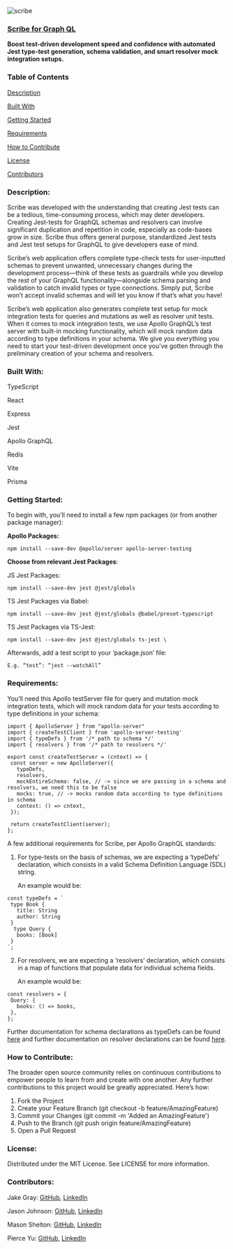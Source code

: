 ![scribe](https://github.com/oslabs-beta/Scribe-for-GraphQL/assets/94427592/15a9da40-0b33-4bf9-af10-0cff83401f8b)

### **[Scribe for Graph QL](scribegraphql.com)** ### 

**Boost test-driven development speed and confidence with automated Jest type-test generation, schema validation, and smart resolver mock integration setups.**

### **Table of Contents**

[Description](https://github.com/oslabs-beta/Scribe-for-GraphQL#Description)

[Built With](https://github.com/oslabs-beta/Scribe-for-GraphQL#Built-With)

[Getting Started](https://github.com/oslabs-beta/Scribe-for-GraphQL#Getting-Started)

[Requirements](https://github.com/oslabs-beta/Scribe-for-GraphQL#Requirements)

[How to Contribute](https://github.com/oslabs-beta/Scribe-for-GraphQL#How-to-Contribute)

[License](https://github.com/oslabs-beta/Scribe-for-GraphQL#License)

[Contributors](https://github.com/oslabs-beta/Scribe-for-GraphQL#Contributors)

### **Description**:

Scribe was developed with the understanding that creating Jest tests can be a tedious, time-consuming process, which may deter developers. Creating Jest-tests for GraphQL schemas and resolvers can involve significant duplication and repetition in code, especially as code-bases grow in size. Scribe thus offers general purpose, standardized Jest tests and Jest test setups for GraphQL to give developers ease of mind.

Scribe’s web application offers complete type-check tests for user-inputted schemas to prevent unwanted, unnecessary changes during the development process—think of these tests as guardrails while you develop the rest of your GraphQL functionality—alongside schema parsing and validation to catch invalid types or type connections. Simply put, Scribe won’t accept invalid schemas and will let you know if that’s what you have!

Scribe’s web application also generates complete test setup for mock integration tests for queries and mutations as well as resolver unit tests. When it comes to mock integration tests, we use Apollo GraphQL’s test server with built-in mocking functionality, which will mock random data according to type definitions in your schema. We give you everything you need to start your test-driven development once you’ve gotten through the preliminary creation of your schema and resolvers.

### **Built With:**

TypeScript

React

Express

Jest

Apollo GraphQL

Redis

Vite

Prisma

### **Getting Started:**

To begin with, you’ll need to install a few npm packages (or from another package manager):

**Apollo Packages:**

    npm install --save-dev @apollo/server apollo-server-testing

**Choose from relevant Jest Packages**:

JS Jest Packages:

    npm install --save-dev jest @jest/globals

TS Jest Packages via Babel:

    npm install --save-dev jest @jest/globals @babel/preset-typescript

TS Jest Packages via TS-Jest:

    npm install --save-dev jest @jest/globals ts-jest \

Afterwards, add a test script to your ‘package.json’ file:

    E.g. “test”: “jest --watchAll”

### **Requirements:**

You’ll need this Apollo testServer file for query and mutation mock integration tests, which will mock random data for your tests according to type definitions in your schema:

```
import { ApolloServer } from "apollo-server"
import { createTestClient } from 'apollo-server-testing'
import { typeDefs } from '/* path to schema */'
import { resolvers } from '/* path to resolvers */'

export const createTestServer = (cntext) => {
 const server = new ApolloServer({
   typeDefs,
   resolvers,
   mockEntireSchema: false, // -> since we are passing in a schema and resolvers, we need this to be false
   mocks: true, // -> mocks random data according to type definitions in schema
   context: () => cntext,
 });

 return createTestClient(server);
};
```

A few additional requirements for Scribe, per Apollo GraphQL standards:

1. For type-tests on the basis of schemas, we are expecting a ‘typeDefs’ declaration, which consists in a valid Schema Definition Language (SDL) string.

   An example would be:

```
const typeDefs = `
 type Book {
   title: String
   author: String
 }
  type Query {
   books: [Book]
 }
`;
```

2. For resolvers, we are expecting a ‘resolvers’ declaration, which consists in a map of functions that populate data for individual schema fields.

   An example would be:

```
const resolvers = {
 Query: {
   books: () => books,
 },
};
```

Further documentation for schema declarations as typeDefs can be found [here](https://www.apollographql.com/docs/apollo-server/getting-started/#step-3-define-your-graphql-schema) and further documentation on resolver declarations can be found [here](https://www.apollographql.com/docs/apollo-server/data/resolvers).

### **How to Contribute:**

The broader open source community relies on continuous contributions to empower people to learn from and create with one another. Any further contributions to this project would be greatly appreciated. Here’s how:

1. Fork the Project
2. Create your Feature Branch (git checkout -b feature/AmazingFeature)
3. Commit your Changes (git commit -m 'Added an AmazingFeature')
4. Push to the Branch (git push origin feature/AmazingFeature)
5. Open a Pull Request

### **License:**

Distributed under the MIT License. See LICENSE for more information.

### **Contributors:**

  Jake Gray: [GitHub](https://github.com/soxg), [LinkedIn](https://www.linkedin.com/in/jake-d-gray/)

  Jason Johnson: [GitHub](https://github.com/jaysenjonsin), [LinkedIn](https://www.linkedin.com/in/jasoncjohnson5/)

  Mason Shelton: [GitHub](https://github.com/MasonS1012), [LinkedIn](https://www.linkedin.com/in/mason-shelton-9ab25521a/)

  Pierce Yu: [GitHub](https://github.com/PierceYu), [LinkedIn](https://www.linkedin.com/in/pierce-yu/)

